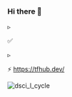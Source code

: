 ### Hi there 👋


▹


✅




▹


⚡ https://tfhub.dev/ 






<!--
**erdincsaglamli/erdincsaglamli** is a ✨ _special_ ✨ repository because its `README.md` (this file) appears on your GitHub profile.

Here are some ideas to get you started:

- 🔭 I’m currently working on ...
- 🌱 I’m currently learning ...
- 👯 I’m looking to collaborate on ...
- 🤔 I’m looking for help with ...
- 💬 Ask me about ...
- 📫 How to reach me: ...
- 😄 Pronouns: ...
- ⚡ https://tfhub.dev/
-->


![dsci_l_cycle](https://user-images.githubusercontent.com/105038798/167405266-d48c816f-719c-4199-87e9-dfe3fd00f98d.png)



